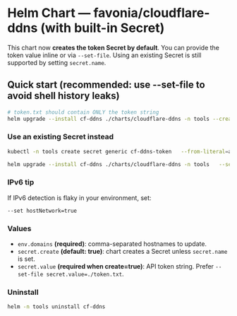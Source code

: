 # Helm Chart — favonia/cloudflare-ddns (with built-in Secret)

This chart now **creates the token Secret by default**. You can provide the token value inline or via `--set-file`.
Using an existing Secret is still supported by setting `secret.name`.

## Quick start (recommended: use --set-file to avoid shell history leaks)
```bash
# token.txt should contain ONLY the token string
helm upgrade --install cf-ddns ./charts/cloudflare-ddns -n tools --create-namespace   --set env.domains="home.example.com,*.lab.example.com"   --set-file secret.value=./token.txt
```

### Use an existing Secret instead
```bash
kubectl -n tools create secret generic cf-ddns-token   --from-literal=api-token='REDACTED_TOKEN'

helm upgrade --install cf-ddns ./charts/cloudflare-ddns -n tools   --set secret.name=cf-ddns-token   --set env.domains="home.example.com"
```

### IPv6 tip
If IPv6 detection is flaky in your environment, set:
```
--set hostNetwork=true
```

### Values
- `env.domains` **(required)**: comma-separated hostnames to update.
- `secret.create` **(default: true)**: chart creates a Secret unless `secret.name` is set.
- `secret.value` **(required when create=true)**: API token string. Prefer `--set-file secret.value=./token.txt`.

### Uninstall
```bash
helm -n tools uninstall cf-ddns
```
